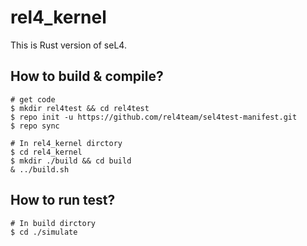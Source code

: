 # rel4_kernel
This is Rust version of seL4.

## How to build & compile?
```shell
# get code
$ mkdir rel4test && cd rel4test
$ repo init -u https://github.com/rel4team/sel4test-manifest.git
$ repo sync

# In rel4_kernel dirctory
$ cd rel4_kernel 
$ mkdir ./build && cd build
& ../build.sh
```

## How to run test?
```shell
# In build dirctory
$ cd ./simulate
```